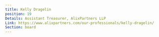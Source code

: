 ```yaml
---
title: Kelly Dragelin
position: 19
Details: Assistant Treasurer, AlixPartners LLP
Link: https://www.alixpartners.com/our-professionals/kelly-dragelin/
Section: board
---
```


